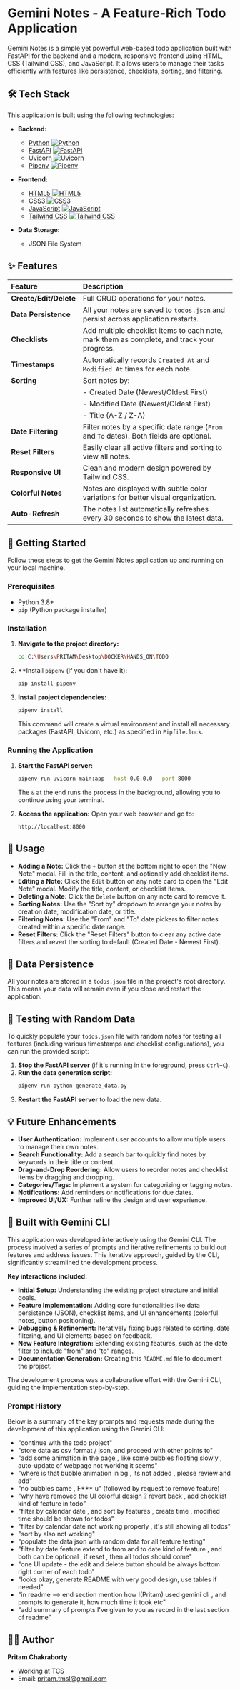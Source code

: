 # Gemini Notes - A Feature-Rich Todo Application

Gemini Notes is a simple yet powerful web-based todo application built with FastAPI for the backend and a modern, responsive frontend using HTML, CSS (Tailwind CSS), and JavaScript. It allows users to manage their tasks efficiently with features like persistence, checklists, sorting, and filtering.

## 🛠️ Tech Stack

This application is built using the following technologies:

- **Backend:**

  - [Python](https://www.python.org/) [![Python](https://img.shields.io/badge/Python-3776AB?style=for-the-badge&logo=python&logoColor=white)](https://www.python.org/)
  - [FastAPI](https://fastapi.tiangolo.com/) [![FastAPI](https://img.shields.io/badge/FastAPI-009688?style=for-the-badge&logo=fastapi&logoColor=white)](https://fastapi.tiangolo.com/)
  - [Uvicorn](https://www.uvicorn.org/) [![Uvicorn](https://img.shields.io/badge/Uvicorn-F76A0C?style=for-the-badge&logo=uvicorn&logoColor=white)](https://www.uvicorn.org/)
  - [Pipenv](https://pipenv.pypa.io/en/latest/) [![Pipenv](https://img.shields.io/badge/Pipenv-2196F3?style=for-the-badge&logo=pipenv&logoColor=white)](https://pipenv.pypa.io/en/latest/)

- **Frontend:**

  - [HTML5](https://developer.mozilla.org/en-US/docs/Web/Guide/HTML/HTML5) [![HTML5](https://img.shields.io/badge/HTML5-E34F26?style=for-the-badge&logo=html5&logoColor=white)](https://developer.mozilla.org/en-US/docs/Web/Guide/HTML/HTML5)
  - [CSS3](https://developer.mozilla.org/en-US/docs/Web/CSS) [![CSS3](https://img.shields.io/badge/CSS3-1572B6?style=for-the-badge&logo=css3&logoColor=white)](https://developer.mozilla.org/en-US/docs/Web/CSS)
  - [JavaScript](https://developer.mozilla.org/en-US/docs/Web/JavaScript) [![JavaScript](https://img.shields.io/badge/JavaScript-F7DF1E?style=for-the-badge&logo=javascript&logoColor=black)](https://developer.mozilla.org/en-US/docs/Web/JavaScript)
  - [Tailwind CSS](https://tailwindcss.com/) [![Tailwind CSS](https://img.shields.io/badge/Tailwind_CSS-38B2AC?style=for-the-badge&logo=tailwind-css&logoColor=white)](https://tailwindcss.com/)

- **Data Storage:**
  - JSON File System

## ✨ Features

| Feature                | Description                                                                                |
| :--------------------- | :----------------------------------------------------------------------------------------- |
| **Create/Edit/Delete** | Full CRUD operations for your notes.                                                       |
| **Data Persistence**   | All your notes are saved to `todos.json` and persist across application restarts.          |
| **Checklists**         | Add multiple checklist items to each note, mark them as complete, and track your progress. |
| **Timestamps**         | Automatically records `Created At` and `Modified At` times for each note.                  |
| **Sorting**            | Sort notes by:                                                                             |
|                        | - Created Date (Newest/Oldest First)                                                       |
|                        | - Modified Date (Newest/Oldest First)                                                      |
|                        | - Title (A-Z / Z-A)                                                                        |
| **Date Filtering**     | Filter notes by a specific date range (`From` and `To` dates). Both fields are optional.   |
| **Reset Filters**      | Easily clear all active filters and sorting to view all notes.                             |
| **Responsive UI**      | Clean and modern design powered by Tailwind CSS.                                           |
| **Colorful Notes**     | Notes are displayed with subtle color variations for better visual organization.           |
| **Auto-Refresh**       | The notes list automatically refreshes every 30 seconds to show the latest data.           |

## 🚀 Getting Started

Follow these steps to get the Gemini Notes application up and running on your local machine.

### Prerequisites

- Python 3.8+
- `pip` (Python package installer)

### Installation

1.  **Navigate to the project directory:**

    ```bash
    cd C:\Users\PRITAM\Desktop\DOCKER\HANDS_ON\TODO
    ```

2.  \*\*Install `pipenv` (if you don't have it):

    ```bash
    pip install pipenv
    ```

3.  **Install project dependencies:**
    ```bash
    pipenv install
    ```
    This command will create a virtual environment and install all necessary packages (FastAPI, Uvicorn, etc.) as specified in `Pipfile.lock`.

### Running the Application

1.  **Start the FastAPI server:**

    ```bash
    pipenv run uvicorn main:app --host 0.0.0.0 --port 8000
    ```

    The `&` at the end runs the process in the background, allowing you to continue using your terminal.

2.  **Access the application:**
    Open your web browser and go to:
    ```
    http://localhost:8000
    ```

## 📝 Usage

- **Adding a Note:** Click the `+` button at the bottom right to open the "New Note" modal. Fill in the title, content, and optionally add checklist items.
- **Editing a Note:** Click the `Edit` button on any note card to open the "Edit Note" modal. Modify the title, content, or checklist items.
- **Deleting a Note:** Click the `Delete` button on any note card to remove it.
- **Sorting Notes:** Use the "Sort by" dropdown to arrange your notes by creation date, modification date, or title.
- **Filtering Notes:** Use the "From" and "To" date pickers to filter notes created within a specific date range.
- **Reset Filters:** Click the "Reset Filters" button to clear any active date filters and revert the sorting to default (Created Date - Newest First).

## 💾 Data Persistence

All your notes are stored in a `todos.json` file in the project's root directory. This means your data will remain even if you close and restart the application.

## 🧪 Testing with Random Data

To quickly populate your `todos.json` file with random notes for testing all features (including various timestamps and checklist configurations), you can run the provided script:

1.  **Stop the FastAPI server** (if it's running in the foreground, press `Ctrl+C`).
2.  **Run the data generation script:**
    ```bash
    pipenv run python generate_data.py
    ```
3.  **Restart the FastAPI server** to load the new data.

## 💡 Future Enhancements

- **User Authentication:** Implement user accounts to allow multiple users to manage their own notes.
- **Search Functionality:** Add a search bar to quickly find notes by keywords in their title or content.
- **Drag-and-Drop Reordering:** Allow users to reorder notes and checklist items by dragging and dropping.
- **Categories/Tags:** Implement a system for categorizing or tagging notes.
- **Notifications:** Add reminders or notifications for due dates.
- **Improved UI/UX:** Further refine the design and user experience.

## 🤖 Built with Gemini CLI

This application was developed interactively using the Gemini CLI. The process involved a series of prompts and iterative refinements to build out features and address issues. This iterative approach, guided by the CLI, significantly streamlined the development process.

**Key interactions included:**

- **Initial Setup:** Understanding the existing project structure and initial goals.
- **Feature Implementation:** Adding core functionalities like data persistence (JSON), checklist items, and UI enhancements (colorful notes, button positioning).
- **Debugging & Refinement:** Iteratively fixing bugs related to sorting, date filtering, and UI elements based on feedback.
- **New Feature Integration:** Extending existing features, such as the date filter to include "from" and "to" ranges.
- **Documentation Generation:** Creating this `README.md` file to document the project.

The development process was a collaborative effort with the Gemini CLI, guiding the implementation step-by-step.

### Prompt History

Below is a summary of the key prompts and requests made during the development of this application using the Gemini CLI:

- "continue with the todo project"
- "store data as csv format / json, and proceed with other points to"
- "add some animation in the page , like some bubbles floating slowly , auto-update of webpage not working it seems"
- "where is that bubble animation in bg , its not added , please review and add"
- "no bubbles came , F\*\*\* u" (followed by request to remove feature)
- "why have removed the UI colorful design ? revert back , add checklist kind of feature in todo"
- "filter by calendar date , and sort by features , create time , modified time should be shown for todos"
- "filter by calendar date not working properly , it's still showing all todos"
- "sort by also not working"
- "populate the data json with random data for all feature testing"
- "filter by date feature extend to from and to date kind of feature , and both can be optional , if reset , then all todos should come"
- "one UI update - the edit and delete button should be always bottom right corner of each todo"
- "looks okay, generate README with very good design, use tables if needed"
- "in readme --> end section mention how I(Pritam) used gemini cli , and prompts to generate it, how much time it took etc"
- "add summary of prompts I've given to you as record in the last section of readme"

## 🧑‍💻 Author

**Pritam Chakraborty**

- Working at TCS
- Email: pritam.tmsl@gmail.com
